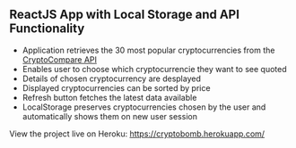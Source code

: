 ## ReactJS App with Local Storage and API Functionality  

- Application retrieves the 30 most popular cryptocurrencies from the [CryptoCompare API](https://www.cryptocompare.com/api/#)
- Enables user to choose which cryptocurrencie they want to see quoted
- Details of chosen cryptocurrency are desplayed
- Displayed cryptocurrencies can be sorted by price
- Refresh button fetches the latest data available
- LocalStorage preserves cryptocurrencies chosen by the user and automatically shows them on new user session

View the project live on Heroku:
https://cryptobomb.herokuapp.com/

